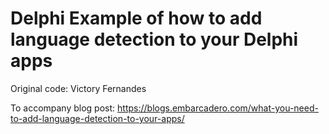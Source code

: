 # Delphi Example of how to add language detection to your Delphi apps

Original code: Victory Fernandes

To accompany blog post: https://blogs.embarcadero.com/what-you-need-to-add-language-detection-to-your-apps/



